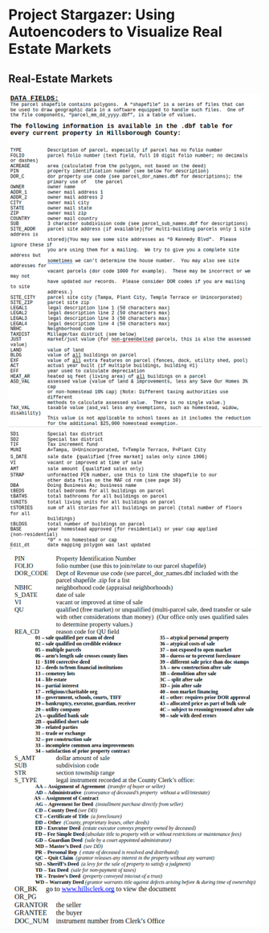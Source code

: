 # Project Stargazer: Using Autoencoders to Visualize Real Estate Markets
## Real-Estate Markets
![Feature List 1](img/fields1.png)
![Feature List 2](img/fields2.png)